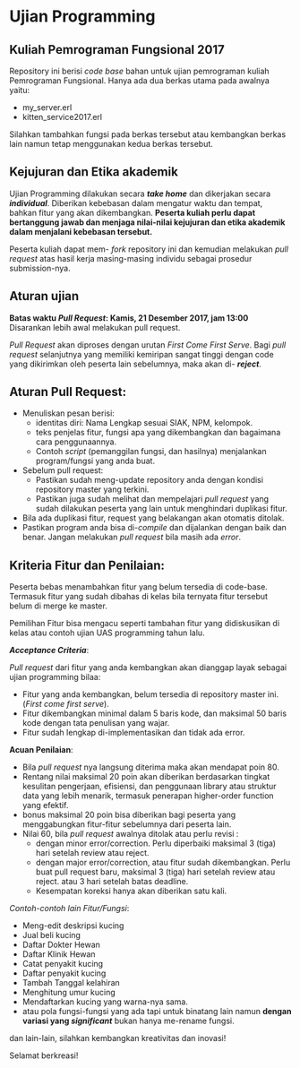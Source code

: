 Ujian Programming
====
Kuliah Pemrograman Fungsional 2017
----

Repository ini berisi _code base_ bahan untuk ujian pemrograman kuliah Pemrograman Fungsional. Hanya ada dua berkas utama pada awalnya yaitu:
* my_server.erl
* kitten_service2017.erl

Silahkan tambahkan fungsi pada berkas tersebut atau kembangkan berkas lain namun tetap menggunakan kedua berkas tersebut.

Kejujuran dan Etika akademik
----

Ujian Programming dilakukan secara _**take home**_ dan dikerjakan secara **_individual_**. Diberikan kebebasan dalam mengatur waktu dan tempat, bahkan fitur yang akan dikembangkan. **Peserta kuliah perlu dapat bertanggung jawab dan menjaga nilai-nilai kejujuran dan etika akademik dalam menjalani kebebasan tersebut.**

Peserta kuliah dapat mem- *fork* repository ini dan kemudian melakukan _pull request_ atas hasil kerja masing-masing individu sebagai prosedur submission-nya.


Aturan ujian
----

**Batas waktu _Pull Request_: Kamis, 21 Desember 2017, jam 13:00** Disarankan lebih awal melakukan pull request.

_Pull Request_ akan diproses dengan urutan _First Come First Serve_. Bagi _pull request_ selanjutnya yang memiliki kemiripan sangat tinggi dengan code yang dikirimkan oleh peserta lain sebelumnya, maka akan di- **_reject_**.  

Aturan Pull Request:
----
* Menuliskan pesan berisi:
  * identitas diri: Nama Lengkap sesuai SIAK, NPM, kelompok.
  * teks penjelas fitur, fungsi apa yang dikembangkan dan bagaimana cara penggunaannya.
  * Contoh _script_ (pemanggilan fungsi, dan hasilnya) menjalankan program/fungsi yang anda buat.
* Sebelum pull request:
  * Pastikan sudah meng-update repository anda dengan kondisi repository master yang terkini.
  * Pastikan juga sudah melihat dan mempelajari _pull request_ yang sudah dilakukan peserta yang lain untuk menghindari duplikasi fitur.
* Bila ada duplikasi fitur, request yang belakangan akan otomatis ditolak.
* Pastikan program anda bisa di-_compile_ dan dijalankan dengan baik dan benar. Jangan melakukan _pull request_ bila masih ada _error_.

Kriteria Fitur dan Penilaian:
----
Peserta bebas menambahkan fitur yang belum tersedia di code-base. Termasuk fitur yang sudah dibahas di kelas bila ternyata fitur tersebut belum di merge ke master.

Pemilihan Fitur bisa mengacu seperti tambahan fitur yang didiskusikan di kelas atau contoh ujian UAS programming tahun lalu.

**_Acceptance Criteria_**:

_Pull request_ dari fitur yang anda kembangkan
akan dianggap layak sebagai ujian programming bilaa:
* Fitur yang anda kembangkan, belum tersedia di repository master ini. (_First come first serve_).
* Fitur dikembangkan minimal dalam 5 baris kode, dan maksimal 50 baris kode dengan tata penulisan yang wajar.
* Fitur sudah lengkap di-implementasikan dan tidak ada error.

**Acuan Penilaian**:

* Bila _pull request_ nya langsung diterima maka akan mendapat poin 80.
* Rentang nilai maksimal 20 poin akan diberikan berdasarkan tingkat kesulitan pengerjaan, efisiensi, dan penggunaan library atau struktur data yang lebih menarik, termasuk penerapan higher-order function yang efektif.  
* bonus maksimal 20 poin bisa diberikan bagi peserta yang menggabungkan fitur-fitur sebelumnya dari peserta lain.
* Nilai 60, bila _pull request_ awalnya ditolak atau perlu revisi :
  * dengan minor error/correction. Perlu diperbaiki maksimal 3 (tiga) hari setelah review atau reject.
  * dengan major error/correction, atau fitur sudah dikembangkan. Perlu buat pull request baru, maksimal 3 (tiga) hari setelah review atau reject. atau 3 hari setelah batas deadline.
  * Kesempatan koreksi hanya akan diberikan satu kali.

*Contoh-contoh lain Fitur/Fungsi*:
* Meng-edit deskripsi kucing
* Jual beli kucing
* Daftar Dokter Hewan
* Daftar Klinik Hewan
* Catat penyakit kucing
* Daftar penyakit kucing
* Tambah Tanggal kelahiran
* Menghitung umur kucing
* Mendaftarkan kucing yang warna-nya sama.
* atau pola fungsi-fungsi yang ada tapi untuk binatang lain namun **dengan variasi yang _significant_** bukan hanya me-rename fungsi.

dan lain-lain, silahkan kembangkan kreativitas dan inovasi!

Selamat berkreasi!
